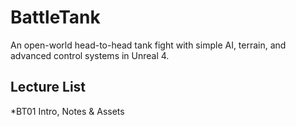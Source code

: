 # BattleTank
An open-world head-to-head tank fight with simple AI, terrain, and advanced control systems in Unreal 4.

## Lecture List
*BT01 Intro, Notes & Assets
